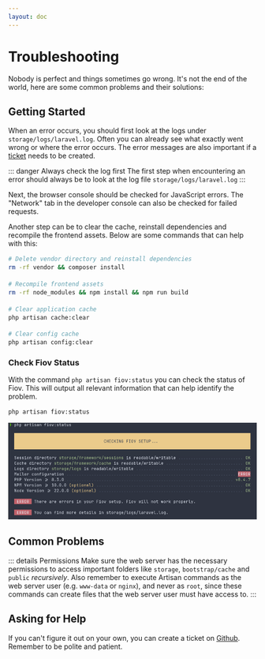 ```yaml
---
layout: doc
---
```


# Troubleshooting

Nobody is perfect and things sometimes go wrong. It's not the end of the world, here are some common problems and their solutions:

## Getting Started

When an error occurs, you should first look at the logs under `storage/logs/laravel.log`. Often you can already see what exactly went wrong or where the error occurs.
The error messages are also important if a [ticket](https://github.com/pascalkleindienst/fiov/issues) needs to be created.

::: danger Always check the log first
The first step when encountering an error should always be to look at the log file `storage/logs/laravel.log`
:::

Next, the browser console should be checked for JavaScript errors. The "Network" tab in the developer console can also be checked for failed requests.

Another step can be to clear the cache, reinstall dependencies and recompile the frontend assets.
Below are some commands that can help with this:

```bash
# Delete vendor directory and reinstall dependencies
rm -rf vendor && composer install

# Recompile frontend assets
rm -rf node_modules && npm install && npm run build

# Clear application cache
php artisan cache:clear

# Clear config cache
php artisan config:clear
```

### Check Fiov Status

With the command `php artisan fiov:status` you can check the status of Fiov. This will output all relevant information that can help identify the problem.

```bash
php artisan fiov:status
```

![Fiov Status](../assets/images/fiov-status.png)


## Common Problems

::: details Permissions
Make sure the web server has the necessary permissions to access important folders like `storage`,
`bootstrap/cache` and `public` *recursively*.
Also remember to execute Artisan commands as the web server user (e.g. `www-data` or `nginx`), and never as `root`,
since these commands can create files that the web server user must have access to.
:::


## Asking for Help

If you can't figure it out on your own, you can create a ticket on [Github](https://github.com/pascalkleindienst/fiov/issues). Remember to be polite and patient.
